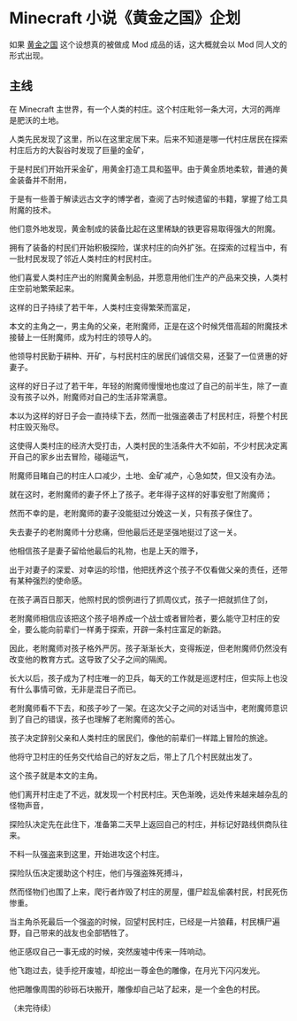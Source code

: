 # Minecraft 小说《黄金之国》企划
如果 [黄金之国](https://github.com/RisingInIris2017/Tadokoro-Teatime/blob/master/Minecraft-related/Minecraft%20Mod%E8%84%91%E6%B4%9E-%E9%BB%84%E9%87%91%E4%B9%8B%E5%9B%BD.md)
这个设想真的被做成 Mod 成品的话，这大概就会以 Mod 同人文的形式出现。

## 主线
在 Minecraft 主世界，有一个人类的村庄。这个村庄毗邻一条大河，大河的两岸是肥沃的土地。

人类先民发现了这里，所以在这里定居下来。后来不知道是哪一代村庄居民在探索村庄后方的大裂谷时发现了巨量的金矿，

于是村民们开始开采金矿，用黄金打造工具和盔甲。由于黄金质地柔软，普通的黄金装备并不耐用，

于是有一些善于解读远古文字的博学者，查阅了古时候遗留的书籍，掌握了给工具附魔的技术。

他们意外地发现，黄金制成的装备比起在这里稀缺的铁更容易取得强大的附魔。

拥有了装备的村民们开始积极探险，谋求村庄的向外扩张。在探索的过程当中，有一批村民发现了邻近人类村庄的村民村庄。

他们喜爱人类村庄产出的附魔黄金制品，并愿意用他们生产的产品来交换，人类村庄空前地繁荣起来。

这样的日子持续了若干年，人类村庄变得繁荣而富足，

本文的主角之一，男主角的父亲，老附魔师，正是在这个时候凭借高超的附魔技术接替上一任附魔师，成为村庄的领导人的。

他领导村民勤于耕种、开矿，与村民村庄的居民们诚信交易，还娶了一位贤惠的好妻子。

这样的好日子过了若干年，年轻的附魔师慢慢地也度过了自己的前半生，除了一直没有孩子以外，附魔师对自己的生活非常满意。

本以为这样的好日子会一直持续下去，然而一批强盗袭击了村民村庄，将整个村民村庄毁灭殆尽。

这使得人类村庄的经济大受打击，人类村民的生活条件大不如前，不少村民决定离开自己的家乡出去冒险，碰碰运气，

附魔师目睹自己的村庄人口减少，土地、金矿减产，心急如焚，但又没有办法。

就在这时，老附魔师的妻子怀上了孩子。老年得子这样的好事安慰了附魔师；

然而不幸的是，老附魔师的妻子没能挺过分娩这一关，只有孩子保住了。

失去妻子的老附魔师十分悲痛，但他最后还是坚强地挺过了这一关。

他相信孩子是妻子留给他最后的礼物，也是上天的赠予，

出于对妻子的深爱、对幸运的珍惜，他把抚养这个孩子不仅看做父亲的责任，还带有某种强烈的使命感。

在孩子满百日那天，他照村民的惯例进行了抓周仪式，孩子一把就抓住了剑，

老附魔师相信应该把这个孩子培养成一个战士或者冒险者，要么能守卫村庄的安全，要么能向前辈们一样勇于探索，开辟一条村庄富足的新路。

因此，老附魔师对孩子格外严厉。孩子渐渐长大，变得叛逆，但老附魔师仍然没有改变他的教育方式。这导致了父子之间的隔阂。

长大以后，孩子成为了村庄唯一的卫兵，每天的工作就是巡逻村庄，但实际上也没有什么事情可做，无非是混日子而已。

老附魔师看不下去，和孩子吵了一架。在这次父子之间的对话当中，老附魔师意识到了自己的错误，孩子也理解了老附魔师的苦心。

孩子决定辞别父亲和人类村庄的居民们，像他的前辈们一样踏上冒险的旅途。

他将守卫村庄的任务交代给自己的好友之后，带上了几个村民就出发了。

这个孩子就是本文的主角。

他们离开村庄走了不远，就发现一个村民村庄。天色渐晚，远处传来越来越杂乱的怪物声音，

探险队决定先在此住下，准备第二天早上返回自己的村庄，并标记好路线供商队往来。

不料一队强盗来到这里，开始进攻这个村庄。

探险队伍决定援助这个村庄，他们与强盗殊死搏斗，

然而怪物们也围了上来，爬行者炸毁了村庄的房屋，僵尸趁乱偷袭村民，村民死伤惨重。

当主角杀死最后一个强盗的时候，回望村民村庄，已经是一片狼藉，村民横尸遍野，自己带来的战友也全部牺牲了。

他正感叹自己一事无成的时候，突然废墟中传来一阵响动。

他飞跑过去，徒手挖开废墟，却挖出一尊金色的雕像，在月光下闪闪发光。

他把雕像周围的砂砾石块搬开，雕像却自己站了起来，是一个金色的村民。

（未完待续）

